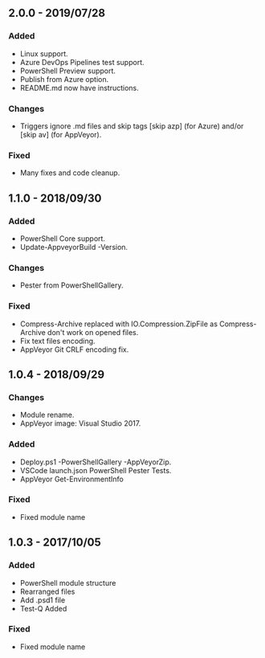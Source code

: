 ## 2.0.0 - 2019/07/28
### Added
* Linux support.
* Azure DevOps Pipelines test support.
* PowerShell Preview support.
* Publish from Azure option.
* README.md now have instructions.
### Changes
* Triggers ignore .md files and skip tags [skip azp] (for Azure) and/or [skip av] (for AppVeyor).
### Fixed
* Many fixes and code cleanup.

## 1.1.0 - 2018/09/30
### Added
* PowerShell Core support.
* Update-AppveyorBuild -Version.
### Changes
* Pester from PowerShellGallery.
### Fixed
* Compress-Archive replaced with IO.Compression.ZipFile as Compress-Archive don't work on opened files.
* Fix text files encoding.
* AppVeyor Git CRLF encoding fix.

## 1.0.4 - 2018/09/29
### Changes
* Module rename.
* AppVeyor image: Visual Studio 2017.
### Added
* Deploy.ps1 -PowerShellGallery -AppVeyorZip.
* VSCode launch.json PowerShell Pester Tests.
* AppVeyor Get-EnvironmentInfo
### Fixed
* Fixed module name

## 1.0.3 - 2017/10/05
### Added
* PowerShell module structure
* Rearranged files
* Add .psd1 file
* Test-Q Added
### Fixed
* Fixed module name